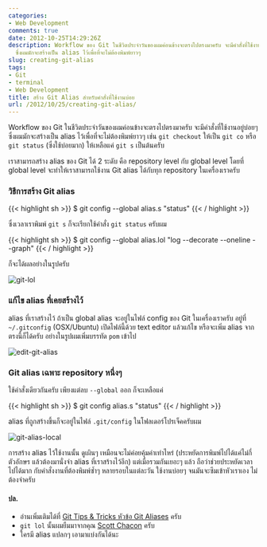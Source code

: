 ```yaml
---
categories:
- Web Development
comments: true
date: 2012-10-25T14:29:26Z
description: Workflow ของ Git ในชีวิตประจำวันของผมค่อนข้างจะตรงไปตรงมาครับ จะมีคำสั่งที่ใช้งานอยู่บ่อยๆ
  ซึ่งผมมักจะสร้างเป็น alias ไว้เพื่อที่จะไม่ต้องพิมพ์ยาวๆ
slug: creating-git-alias
tags:
- Git
- terminal
- Web Development
title: สร้าง Git Alias สำหรับคำสั่งที่ใช้งานบ่อย
url: /2012/10/25/creating-git-alias/
---
```


Workflow ของ Git ในชีวิตประจำวันของผมค่อนข้างจะตรงไปตรงมาครับ จะมีคำสั่งที่ใช้งานอยู่บ่อยๆ ซึ่งผมมักจะสร้างเป็น alias ไว้เพื่อที่จะไม่ต้องพิมพ์ยาวๆ เช่น `git checkout` ให้เป็น `git co` หรือ `git status` (ซึ่งใช้บ่อยมาก) ให้เหลือแค่ `git s` เป็นต้นครับ

เราสามารถสร้าง alias ของ Git ได้ 2 ระดับ คือ repository level กับ global level โดยที่ global level จะทำให้เราสามารถใช้งาน Git alias ได้กับทุก repository ในเครื่องเราครับ

### วิธีการสร้าง Git alias

{{< highlight sh >}}
$ git config --global alias.s "status"
{{< / highlight >}}

ซึ่งเวลาเราพิมพ์ `git s` ก็จะเรียกใช้คำสั่ง `git status` ครับผม

{{< highlight sh >}}
$ git config --global alias.lol "log --decorate --oneline --graph"
{{< / highlight >}}

ก็จะได้ผลอย่างในรูปครับ

![git-lol](https://farm9.staticflickr.com/8237/8506174807_402c740ffd_z.jpg)

### แก้ไข alias ที่เคยสร้างไว้

alias ที่เราสร้างไว้ ถ้าเป็น global alias จะอยู่ในไฟล์ config ของ Git ในเครื่องเราครับ อยู่ที่ `~/.gitconfig` (OSX/Ubuntu) เปิดไฟล์นี้ด้วย text editor แล้วแก้ไข หรือจะเพิ่ม alias จากตรงนี้ก็ได้ครับ อย่างในรูปผมเพิ่มบรรทัด `pom` เข้าไป

![edit-git-alias](https://farm9.staticflickr.com/8517/8506179011_8bd2b49f68_o.png)

### Git alias เฉพาะ repository หนึ่งๆ

ใช้คำสั่งเดียวกันครับ เพียงแต่ลบ `--global` ออก ก็จะเหลือแค่

{{< highlight sh >}}
$ git config alias.s "status"
{{< / highlight >}}

alias ที่ถูกสร้างขึ้นก็จะอยู่ในไฟล์ `.git/config` ในโฟลเดอร์โปรเจ็คครับผม

![git-alias-local](https://farm9.staticflickr.com/8228/8506182065_c39a603276_o.png)

การสร้าง alias ไว้ใช้งานนั้น ดูเผินๆ เหมือนจะไม่ค่อยคุ้มค่าเท่าไหร่ (ประหยัดการพิมพ์ไปได้แค่ไม่กี่ตัวอักษร แล้วต้องมานั่งจำ alias ที่เราสร้างไว้อีก) แต่เมื่อรวมกันเยอะๆ แล้ว ถือว่าช่วยประหยัดเวลาไปได้มาก กับคำสั่งงานที่ต้องพิมพ์ซ้ำๆ หลายรอบในแต่ละวัน ใช้งานบ่อยๆ จนมันจะซึมเข้าหัวเราเอง ไม่ต้องจำครับ

#### ปล.

* อ่านเพิ่มเติมได้ที่ [Git Tips & Tricks หัวข้อ Git Aliases](http://git-scm.com/book/en/Git-Basics-Tips-and-Tricks#Git-Aliases) ครับ
* `git lol` นั้นผมยืมมาจากคุณ [Scott Chacon](http://scottchacon.com/) ครับ
* ใครมี alias แปลกๆ เอามาแบ่งกันได้นะ


